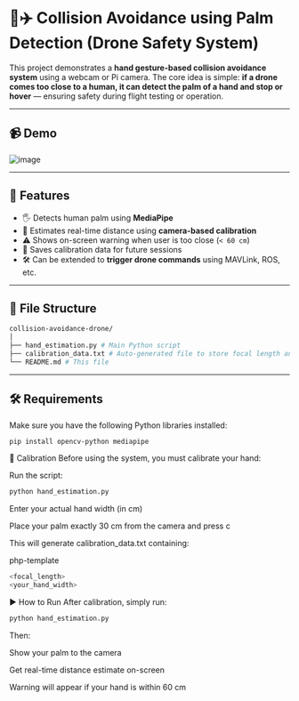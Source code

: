 # 🤚✈️ Collision Avoidance using Palm Detection (Drone Safety System)

This project demonstrates a **hand gesture-based collision avoidance system** using a webcam or Pi camera. The core idea is simple: **if a drone comes too close to a human, it can detect the palm of a hand and stop or hover** — ensuring safety during flight testing or operation.

---

## 📹 Demo

![image](https://github.com/user-attachments/assets/56b50d52-a9c5-4476-acf0-3aad5807cf34)


---

## 🧠 Features

- 🖐 Detects human palm using **MediaPipe**
- 📏 Estimates real-time distance using **camera-based calibration**
- ⚠️ Shows on-screen warning when user is too close (`< 60 cm`)
- 📁 Saves calibration data for future sessions
- 🛠️ Can be extended to **trigger drone commands** using MAVLink, ROS, etc.

---

## 📂 File Structure
```bash
collision-avoidance-drone/
│
├── hand_estimation.py # Main Python script
├── calibration_data.txt # Auto-generated file to store focal length and hand width
└── README.md # This file
```

---

## 🛠️ Requirements

Make sure you have the following Python libraries installed:

```bash
pip install opencv-python mediapipe

```

🧪 Calibration
Before using the system, you must calibrate your hand:

Run the script:

```bash
python hand_estimation.py
```
Enter your actual hand width (in cm)

Place your palm exactly 30 cm from the camera and press c

This will generate calibration_data.txt containing:

php-template
```bash
<focal_length>
<your_hand_width>
```
▶️ How to Run
After calibration, simply run:
```bash
python hand_estimation.py
```
Then:

Show your palm to the camera

Get real-time distance estimate on-screen

Warning will appear if your hand is within 60 cm
